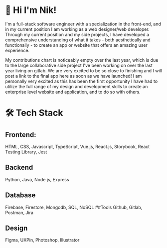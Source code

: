 # 👋 Hi I'm Nik!

I'm a full-stack software engineer with a specialization in the front-end, and in my current position I am working as a web designer/web developer. Through my current position and my side projects, I have developed a comprehensive understanding of what it takes - both aesthetically and functionally - to create an app or website that offers an amazing user experience. 

My contributions chart is noticeably empty over the last year, which is due to the large collaborative side project I've been working on over the last year living on gitlab. We are very excited to be so close to finishing and I will post a link to the final app here as soon as we have launched! I am personally very excited as this has been the first opportunity I have had to utilize the full range of my design and development skills to create an enterprise level website and application, and to do so with others.

# 🛠 Tech Stack

## Frontend:
HTML, CSS, Javascript, TypeScript, Vue.js, React.js, Storybook, React Testing Library, Jest
## Backend
Python, Java, Node.js, Express
## Database
Firebase, Firestore, Mongodb, SQL, NoSQL
##Tools
Github, Gitlab, Postman, Jira
## Design
Figma, UXPin, Photoshop, Illustrator
